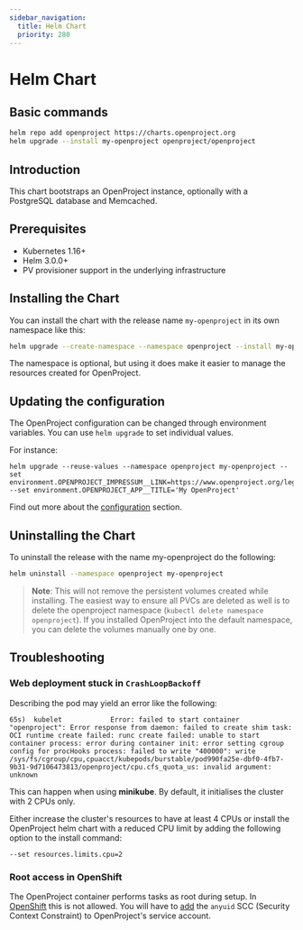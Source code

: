```yaml
---
sidebar_navigation:
  title: Helm Chart
  priority: 280
---
```


# Helm Chart

## Basic commands

```bash
helm repo add openproject https://charts.openproject.org
helm upgrade --install my-openproject openproject/openproject
```

## Introduction

This chart bootstraps an OpenProject instance, optionally with a PostgreSQL database and Memcached.

## Prerequisites
- Kubernetes 1.16+
- Helm 3.0.0+
- PV provisioner support in the underlying infrastructure

## Installing the Chart

You can install the chart with the release name `my-openproject` in its own namespace like this:

```bash
helm upgrade --create-namespace --namespace openproject --install my-openproject openproject/openproject
```

The namespace is optional, but using it does make it easier to manage the resources
created for OpenProject.

## Updating the configuration

The OpenProject configuration can be changed through environment variables.
You can use `helm upgrade` to set individual values.

For instance:

```
helm upgrade --reuse-values --namespace openproject my-openproject --set environment.OPENPROJECT_IMPRESSUM__LINK=https://www.openproject.org/legal/imprint/ --set environment.OPENPROJECT_APP__TITLE='My OpenProject'
```

Find out more about the [configuration](../../configuration/environment/) section.

## Uninstalling the Chart

To uninstall the release with the name my-openproject do the following:

```bash
helm uninstall --namespace openproject my-openproject
```

> **Note**: This will not remove the persistent volumes created while installing.
> The easiest way to ensure all PVCs are deleted as well is to delete the openproject namespace
> (`kubectl delete namespace openproject`). If you installed OpenProject into the default
> namespace, you can delete the volumes manually one by one.

## Troubleshooting

### Web deployment stuck in `CrashLoopBackoff`

Describing the pod may yield an error like the following:

```
65s)  kubelet            Error: failed to start container "openproject": Error response from daemon: failed to create shim task: OCI runtime create failed: runc create failed: unable to start container process: error during container init: error setting cgroup config for procHooks process: failed to write "400000": write /sys/fs/cgroup/cpu,cpuacct/kubepods/burstable/pod990fa25e-dbf0-4fb7-9b31-9d7106473813/openproject/cpu.cfs_quota_us: invalid argument: unknown
```

This can happen when using **minikube**. By default, it initialises the cluster with 2 CPUs only.

Either increase the cluster's resources to have at least 4 CPUs or install the OpenProject helm chart with a reduced CPU limit by adding the following option to the install command:

```
--set resources.limits.cpu=2
```

### Root access in OpenShift

The OpenProject container performs tasks as root during setup.
In [OpenShift](https://www.redhat.com/en/technologies/cloud-computing/openshift) this is not allowed. You will have to [add](https://examples.openshift.pub/deploy/scc-anyuid/) the `anyuid` SCC (Security Context Constraint)
to OpenProject's service account.
